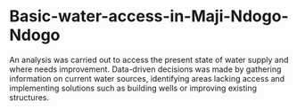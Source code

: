 # Basic-water-access-in-Maji-Ndogo-Ndogo
An analysis was carried out to access the present state of water supply and where needs improvement. Data-driven decisions was made by gathering information on current water sources, identifying areas lacking access and implementing solutions such as building wells or improving existing structures.
